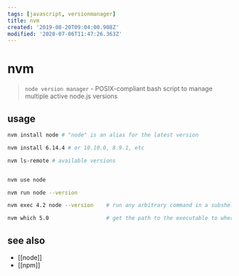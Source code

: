 ```yaml
---
tags: [javascript, versionmanager]
title: nvm
created: '2019-08-20T09:04:00.908Z'
modified: '2020-07-06T11:47:26.363Z'
---
```


# nvm

> `node version manager` - POSIX-compliant bash script to manage multiple active node.js versions 

## usage
```sh
nvm install node # "node" is an alias for the latest version

nvm install 6.14.4 # or 10.10.0, 8.9.1, etc

nvm ls-remote # available versions


nvm use node

nvm run node --version

nvm exec 4.2 node --version    # run any arbitrary command in a subshell with the desired version of node

nvm which 5.0                  # get the path to the executable to where it was installed:
```

## see also
- [[node]]
- [[npm]]
